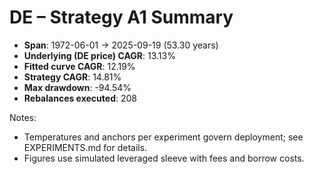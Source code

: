 # DE – Strategy A1 Summary

- **Span**: 1972-06-01 → 2025-09-19 (53.30 years)
- **Underlying (DE price) CAGR**: 13.13%
- **Fitted curve CAGR**: 12.19%
- **Strategy CAGR**: 14.81%
- **Max drawdown**: -94.54%
- **Rebalances executed**: 208

Notes:

- Temperatures and anchors per experiment govern deployment; see EXPERIMENTS.md for details.
- Figures use simulated leveraged sleeve with fees and borrow costs.

